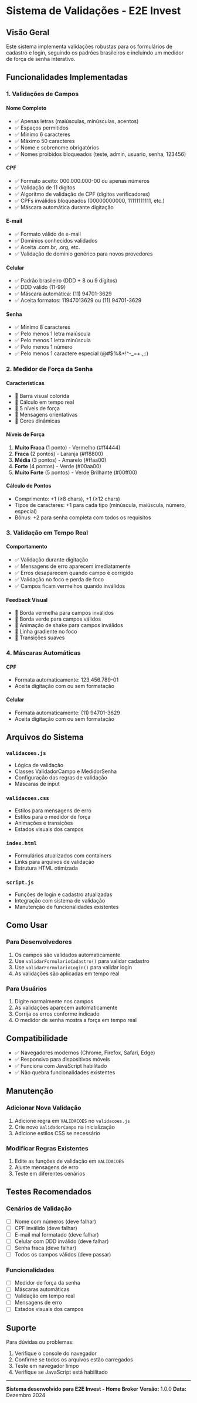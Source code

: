 # Sistema de Validações - E2E Invest

## Visão Geral

Este sistema implementa validações robustas para os formulários de cadastro e login, seguindo os padrões brasileiros e incluindo um medidor de força de senha interativo.

## Funcionalidades Implementadas

### 1. Validações de Campos

#### Nome Completo
- ✅ Apenas letras (maiúsculas, minúsculas, acentos)
- ✅ Espaços permitidos
- ✅ Mínimo 6 caracteres
- ✅ Máximo 50 caracteres
- ✅ Nome e sobrenome obrigatórios
- ✅ Nomes proibidos bloqueados (teste, admin, usuario, senha, 123456)

#### CPF
- ✅ Formato aceito: 000.000.000-00 ou apenas números
- ✅ Validação de 11 dígitos
- ✅ Algoritmo de validação de CPF (dígitos verificadores)
- ✅ CPFs inválidos bloqueados (00000000000, 11111111111, etc.)
- ✅ Máscara automática durante digitação

#### E-mail
- ✅ Formato válido de e-mail
- ✅ Domínios conhecidos validados
- ✅ Aceita .com.br, .org, etc.
- ✅ Validação de domínio genérico para novos provedores

#### Celular
- ✅ Padrão brasileiro (DDD + 8 ou 9 dígitos)
- ✅ DDD válido (11-99)
- ✅ Máscara automática: (11) 94701-3629
- ✅ Aceita formatos: 11947013629 ou (11) 94701-3629

#### Senha
- ✅ Mínimo 8 caracteres
- ✅ Pelo menos 1 letra maiúscula
- ✅ Pelo menos 1 letra minúscula
- ✅ Pelo menos 1 número
- ✅ Pelo menos 1 caractere especial (@#$%&*!^\-_=+.,;:)

### 2. Medidor de Força da Senha

#### Características
- 🎯 Barra visual colorida
- 🎯 Cálculo em tempo real
- 🎯 5 níveis de força
- 🎯 Mensagens orientativas
- 🎯 Cores dinâmicas

#### Níveis de Força
1. **Muito Fraca** (1 ponto) - Vermelho (#ff4444)
2. **Fraca** (2 pontos) - Laranja (#ff8800)
3. **Média** (3 pontos) - Amarelo (#ffaa00)
4. **Forte** (4 pontos) - Verde (#00aa00)
5. **Muito Forte** (5 pontos) - Verde Brilhante (#00ff00)

#### Cálculo de Pontos
- Comprimento: +1 (≥8 chars), +1 (≥12 chars)
- Tipos de caracteres: +1 para cada tipo (minúscula, maiúscula, número, especial)
- Bônus: +2 para senha completa com todos os requisitos

### 3. Validação em Tempo Real

#### Comportamento
- ✅ Validação durante digitação
- ✅ Mensagens de erro aparecem imediatamente
- ✅ Erros desaparecem quando campo é corrigido
- ✅ Validação no foco e perda de foco
- ✅ Campos ficam vermelhos quando inválidos

#### Feedback Visual
- 🎨 Borda vermelha para campos inválidos
- 🎨 Borda verde para campos válidos
- 🎨 Animação de shake para campos inválidos
- 🎨 Linha gradiente no foco
- 🎨 Transições suaves

### 4. Máscaras Automáticas

#### CPF
- Formata automaticamente: 123.456.789-01
- Aceita digitação com ou sem formatação

#### Celular
- Formata automaticamente: (11) 94701-3629
- Aceita digitação com ou sem formatação

## Arquivos do Sistema

### `validacoes.js`
- Lógica de validação
- Classes ValidadorCampo e MedidorSenha
- Configuração das regras de validação
- Máscaras de input

### `validacoes.css`
- Estilos para mensagens de erro
- Estilos para o medidor de força
- Animações e transições
- Estados visuais dos campos

### `index.html`
- Formulários atualizados com containers
- Links para arquivos de validação
- Estrutura HTML otimizada

### `script.js`
- Funções de login e cadastro atualizadas
- Integração com sistema de validação
- Manutenção de funcionalidades existentes

## Como Usar

### Para Desenvolvedores
1. Os campos são validados automaticamente
2. Use `validarFormularioCadastro()` para validar cadastro
3. Use `validarFormularioLogin()` para validar login
4. As validações são aplicadas em tempo real

### Para Usuários
1. Digite normalmente nos campos
2. As validações aparecem automaticamente
3. Corrija os erros conforme indicado
4. O medidor de senha mostra a força em tempo real

## Compatibilidade

- ✅ Navegadores modernos (Chrome, Firefox, Safari, Edge)
- ✅ Responsivo para dispositivos móveis
- ✅ Funciona com JavaScript habilitado
- ✅ Não quebra funcionalidades existentes

## Manutenção

### Adicionar Nova Validação
1. Adicione regra em `VALIDACOES` no `validacoes.js`
2. Crie novo `ValidadorCampo` na inicialização
3. Adicione estilos CSS se necessário

### Modificar Regras Existentes
1. Edite as funções de validação em `VALIDACOES`
2. Ajuste mensagens de erro
3. Teste em diferentes cenários

## Testes Recomendados

### Cenários de Validação
- [ ] Nome com números (deve falhar)
- [ ] CPF inválido (deve falhar)
- [ ] E-mail mal formatado (deve falhar)
- [ ] Celular com DDD inválido (deve falhar)
- [ ] Senha fraca (deve falhar)
- [ ] Todos os campos válidos (deve passar)

### Funcionalidades
- [ ] Medidor de força da senha
- [ ] Máscaras automáticas
- [ ] Validação em tempo real
- [ ] Mensagens de erro
- [ ] Estados visuais dos campos

## Suporte

Para dúvidas ou problemas:
1. Verifique o console do navegador
2. Confirme se todos os arquivos estão carregados
3. Teste em navegador limpo
4. Verifique se JavaScript está habilitado

---

**Sistema desenvolvido para E2E Invest - Home Broker**
**Versão:** 1.0.0
**Data:** Dezembro 2024
